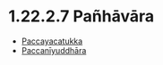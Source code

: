 # 1.22.2.7 Pañhāvāra

* [Paccayacatukka](1.22.2.7/Paccayacatukka.md)
* [Paccanīyuddhāra](1.22.2.7/Paccaniyuddhara.md)

